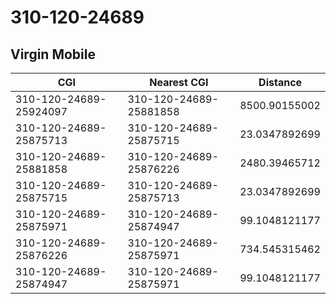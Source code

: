 # 310-120-24689
## Virgin Mobile


| CGI | Nearest CGI | Distance |
|-----|-------------|----------|
| 310-120-24689-25924097 | 310-120-24689-25881858 | 8500.90155002 |
| 310-120-24689-25875713 | 310-120-24689-25875715 | 23.0347892699 |
| 310-120-24689-25881858 | 310-120-24689-25876226 | 2480.39465712 |
| 310-120-24689-25875715 | 310-120-24689-25875713 | 23.0347892699 |
| 310-120-24689-25875971 | 310-120-24689-25874947 | 99.1048121177 |
| 310-120-24689-25876226 | 310-120-24689-25875971 | 734.545315462 |
| 310-120-24689-25874947 | 310-120-24689-25875971 | 99.1048121177 |
